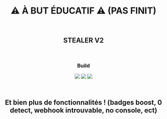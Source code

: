 <div align="center">
  <h1>⚠ À BUT ÉDUCATIF ⚠ (PAS FINIT)</h1><BR>
   <h2>STEALER V2</h2>
  <br>
  <h3>Build</h3>
  <p>
    <img src="https://cdn.discordapp.com/attachments/933484640092684328/1085195295933079673/image.png"/>
        <img src="https://cdn.discordapp.com/attachments/933484640092684328/1085195673957310465/image.png"/>
                <img src="https://cdn.discordapp.com/attachments/933484640092684328/1085196093492572170/image.png"/>
  </p>
    <br>

<h2>Et bien plus de fonctionnalités ! (badges boost, 0 detect, webhook introuvable, no console, ect)</h2>
  
